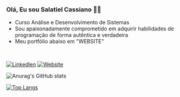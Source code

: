 ### Olá, Eu sou Salatiel Cassiano 🙋🏻
- Curso Análise e Desenvolvimento de Sistemas
- Sou apaixonadamente comprometido em adquirir habilidades de programação de forma autêntica e verdadeira
- Meu portfólio abaixo em "WEBSITE"
 <br>


[![Linkedlen](https://img.shields.io/badge/LinkedIn-0077B5?style=for-the-badge&logo=linkedin&logoColor=white)](https://www.linkedin.com/in/salatiel-cassiano-70304025b)
[![Website](https://img.shields.io/badge/website-000000?style=for-the-badge&logo=About.me&logoColor=white)](https://salatielcassiano.github.io/Meu-portfolio/)

![Anurag's GitHub stats](https://github-readme-stats.vercel.app/api?username=SalatielCassiano&show_icons=true&theme=radical)

[![Top Langs](https://github-readme-stats.vercel.app/api/top-langs/?username=SalatielCassiano)](https://github.com/anuraghazra/github-readme-stats)


